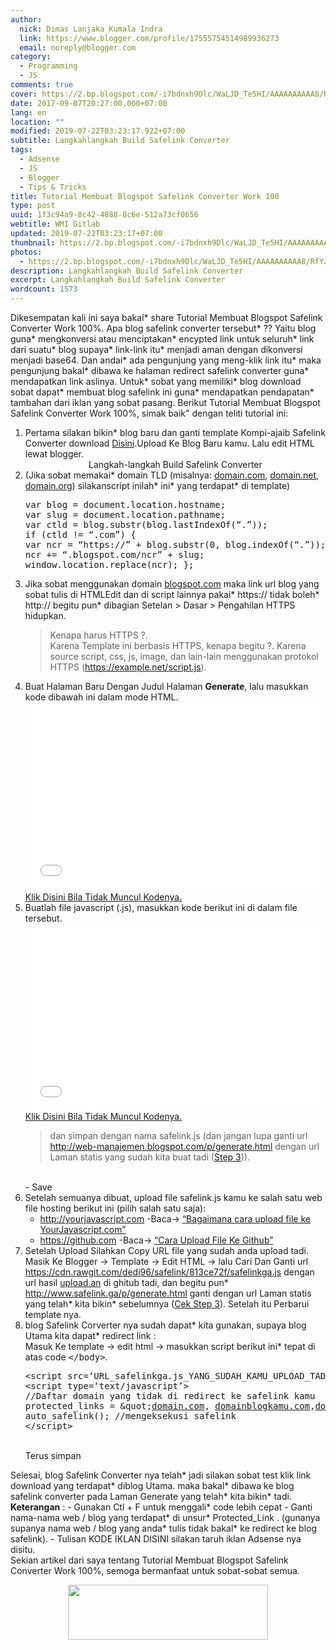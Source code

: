 ```yaml
---
author:
  nick: Dimas Lanjaka Kumala Indra
  link: https://www.blogger.com/profile/17555754514989936273
  email: noreply@blogger.com
category:
  - Programming
  - JS
comments: true
cover: https://2.bp.blogspot.com/-i7bdnxh9Dlc/WaLJD_Te5HI/AAAAAAAAAA8/RfYz9cDKIZMAXfTZR2Xtwqyan2_3h1ueQCLcBGAs/s320/images%2B%252810%2529_1503840522780.jpg
date: 2017-09-07T20:27:00.000+07:00
lang: en
location: ""
modified: 2019-07-22T03:23:17.922+07:00
subtitle: Langkahlangkah Build Safelink Converter
tags:
  - Adsense
  - JS
  - Blogger
  - Tips & Tricks
title: Tutorial Membuat Blogspot Safelink Converter Work 100
type: post
uuid: 1f3c94a9-8c42-4888-8c6e-512a73cf0656
webtitle: WMI Gitlab
updated: 2019-07-22T03:23:17+07:00
thumbnail: https://2.bp.blogspot.com/-i7bdnxh9Dlc/WaLJD_Te5HI/AAAAAAAAAA8/RfYz9cDKIZMAXfTZR2Xtwqyan2_3h1ueQCLcBGAs/s320/images%2B%252810%2529_1503840522780.jpg
photos:
  - https://2.bp.blogspot.com/-i7bdnxh9Dlc/WaLJD_Te5HI/AAAAAAAAAA8/RfYz9cDKIZMAXfTZR2Xtwqyan2_3h1ueQCLcBGAs/s320/images%2B%252810%2529_1503840522780.jpg
description: Langkahlangkah Build Safelink Converter
excerpt: Langkahlangkah Build Safelink Converter
wordcount: 1573
---
```


<p>Dikesempatan kali ini saya bakal* share Tutorial Membuat Blogspot Safelink Converter Work 100%. Apa blog safelink converter tersebut* ?? Yaitu blog guna* mengkonversi atau menciptakan* encypted link untuk seluruh* link dari suatu* blog supaya* link-link itu* menjadi aman dengan dikonversi menjadi base64. Dan andai* ada pengunjung yang meng-klik link itu* maka pengunjung bakal* dibawa ke halaman redirect safelink converter guna* mendapatkan link aslinya. Untuk* sobat yang memiliki* blog download sobat dapat* membuat blog safelink ini guna* mendapatkan pendapatan* tambahan dari iklan yang sobat pasang. Berikut Tutorial Membuat Blogspot Safelink Converter Work 100%, simak baik&quot; dengan teliti tutorial ini:<br><ol><li>Pertama silakan bikin* blog baru dan ganti template Kompi-ajaib Safelink Converter download <a href="//webmanajemen.com/page/safelink.html?url=aHR0cHM6Ly9kcml2ZS5nb29nbGUuY29tL2ZpbGUvZC8wQjBsS1FvYW5UbXFDTUV4V2MzZzBNSHBOZFUwL3ZpZXc/dXNwPWRyaXZlc2Rr" alt="drive" title="drive" rel="nofollow noopener" target="_blank">Disini</a>.Upload Ke Blog Baru kamu. Lalu edit HTML lewat blogger.</li><center><span>Langkah-langkah Build Safelink Converter</span></center><li> (Jika sobat memakai* domain TLD (misalnya: <a href="//webmanajemen.com/page/safelink.html?url=aHR0cDovL2RvbWFpbi5jb20=" target="_blank" rel="nofollow noopener">domain.com</a>, <a href="//webmanajemen.com/page/safelink.html?url=aHR0cDovL2RvbWFpbi5uZXQ=" target="_blank" rel="nofollow noopener">domain.net</a>, <a href="//webmanajemen.com/page/safelink.html?url=aHR0cDovL2RvbWFpbi5vcmc=" target="_blank" rel="nofollow noopener">domain.org</a>) silakanscript inilah* ini* yang terdapat* di template)<br><pre>var blog = document.location.hostname;<br>var slug = document.location.pathname;<br>var ctld = blog.substr(blog.lastIndexOf(“.”));<br>if (ctld != “.com”) {<br>var ncr = “https://” + blog.substr(0, blog.indexOf(“.”));<br>ncr += “.blogspot.com/ncr” + slug;<br>window.location.replace(ncr); };</pre></li><li>Jika sobat menggunakan domain <a href="//webmanajemen.com/page/safelink.html?url=aHR0cDovL2Jsb2dzcG90LmNvbQ==" target="_blank" rel="nofollow noopener">blogspot.com</a> maka link url blog yang sobat tulis di HTMLEdit dan di script lainnya pakai* https:// tidak boleh* http:// begitu pun* dibagian Setelan &gt; Dasar &gt; Pengahilan HTTPS hidupkan.<br><blockquote>Kenapa harus HTTPS ?.<br>Karena Template ini berbasis HTTPS, kenapa begitu ?. Karena source script, css, js, image, dan lain-lain menggunakan protokol HTTPS (<a href="//webmanajemen.com/page/safelink.html?url=aHR0cHM6Ly9leGFtcGxlLm5ldC9zY3JpcHQuanM=" target="_blank" rel="nofollow noopener">https://example.net/script.js</a>). </blockquote></li><li id="step3">Buat Halaman Baru Dengan Judul Halaman <b>Generate</b>, lalu masukkan kode dibawah ini dalam mode HTML.<br><script async="" src="//jsfiddle.net/cLmop5wc/embed/html/"></script><noscript><iframe width="100%" height="300" src="//jsfiddle.net/cLmop5wc/embedded/html/" allowfullscreen="allowfullscreen" frameborder="0" scrolling="auto"></iframe><br><a alt="safelink" title="code safelink" href="//jsfiddle.net/cLmop5wc" rel="nofollow">Klik Disini Bila Tidak Muncul Kodenya.</a></noscript></li><li>Buatlah file javascript (.js), masukkan kode berikut ini di dalam file tersebut. <script async="" src="//jsfiddle.net/96xk73x1/embed/js/"></script><noscript><iframe width="100%" height="300" src="//jsfiddle.net/96xk73x1/embedded/js/" allowfullscreen="allowfullscreen" frameborder="0" scrolling="auto"></iframe><br><a alt="safelink" title="code safelink" href="//jsfiddle.net/cLmop5wc" rel="nofollow">Klik Disini Bila Tidak Muncul Kodenya.</a></noscript><blockquote>dan simpan dengan nama safelink.js (dan jangan lupa ganti url <a href="http://web-manajemen.blogspot.com/p/generate.html">http://web-manajemen.blogspot.com/p/generate.html</a> dengan url Laman statis yang sudah kita buat tadi (<a alt="step 3" href="#step3" title="Step 3" rel="noopener noreferer nofollow">Step 3</a>)).</blockquote><br> - Save </li><li>Setelah semuanya dibuat, upload file safelink.js kamu ke salah satu web file hosting berikut ini (pilih salah satu saja): <ul><li><a alt="http://yourjavascript.com" href="//webmanajemen.com/page/safelink.html?url=aHR0cDovL3lvdXJqYXZhc2NyaXB0LmNvbS8=" rel="nofollow noopener" title="http://yourjavascript.com" target="_blank">http://yourjavascript.com</a> -Baca-&gt; <a alt="Bagaimana cara upload file ke YourJavascript.com" href="//webmanajemen.com/page/safelink.html?url=aHR0cDovL3dlYi1tYW5hamVtZW4uYmxvZ3Nwb3QuY28udWsvcC9zZWFyY2guaHRtbD9xPVVwbG9hZCtGaWxlK1lvdXJKYXZhc2NyaXB0LmNvbQ==" rel="nofollow noopener" title="Bagaimana cara upload file ke YourJavascript.com" target="_blank">“Bagaimana cara upload file ke YourJavascript.com”</a></li><li><a href="//webmanajemen.com/page/safelink.html?url=aHR0cHM6Ly9naXRodWIuY29t" alt="https://github.com" title="https://github.com" rel="nofollow noopener" target="_blank">https://github.com</a> -Baca-&gt; <a href="//webmanajemen.com/page/safelink.html?url=aHR0cHM6Ly93ZWItbWFuYWplbWVuLmJsb2dzcG90LmNvLnVrL3Avc2VhcmNoLmh0bWw/cT1VcGxvYWQrRmlsZStHaXRodWI=" alt="Cara Upload File Ke Github" title="Cara Upload File Ke Github" target="_blank" rel="nofollow noopener">“Cara Upload File Ke Github”</a></li></ul></li><li>Setelah Upload Silahkan Copy URL file yang sudah anda upload tadi. <br> Masik Ke Blogger -&gt; Template -&gt; Edit HTML -&gt; lalu Cari Dan <script>document.write("Ganti url https:\/\/cdn.rawgit.com\/dedi96\/safelink\/813ce72f\/safelinkga.js dengan url hasil upload.an di ghitub tadi, dan begitu pun* http:\/\/www.safelink.ga\/p\/generate.html ganti dengan url Laman statis yang telah* kita bikin* sebelumnya (<a href=\"#step3\" alt=\"step 3\" title=\"step 3\">Cek Step 3</a>). Setelah itu Perbarui template nya."); </script><noscript>Ganti url <a href="https://cdn.rawgit.com/dedi96/safelink/813ce72f/safelinkga.js">https://cdn.rawgit.com/dedi96/safelink/813ce72f/safelinkga.js</a> dengan url hasil <a href="http://upload.an">upload.an</a> di ghitub tadi, dan begitu pun* <a href="http://www.safelink.ga/p/generate.html">http://www.safelink.ga/p/generate.html</a> ganti dengan url Laman statis yang telah* kita bikin* sebelumnya (<a href="#step3" alt="step 3" title="step 3" rel="noopener noreferer nofollow">Cek Step 3</a>). Setelah itu Perbarui template nya.</noscript></li><li>blog Safelink Corverter nya sudah dapat* kita gunakan, supaya blog Utama kita dapat* redirect link :<br>Masuk Ke template -&gt; edit html -&gt; masukkan script berikut ini* tepat di atas code <kbd>&lt;/body&gt;</kbd>. <br><pre>&lt;script src=‘URL_safelinkga.js_YANG_SUDAH_KAMU_UPLOAD_TADI’ type=‘text/javascript’/&gt;<br>&lt;script type=‘text/javascript’&gt;<br>//Daftar domain yang tidak di redirect ke safelink kamu<br>protected_links = &amp;quot;<a href="http://domain.com">domain.com</a>, <a href="http://domainblogkamu.com">domainblogkamu.com</a>,<a href="http://domainkamu.blogspot.com">domainkamu.blogspot.com</a>,<a href="http://blogger.com">blogger.com</a>,<a href="http://linkedin.com">linkedin.com</a>,<a href="http://facebook.com">facebook.com</a>,<a href="http://twitter.com">twitter.com</a>,<a href="http://google.com">google.com</a>,<a href="http://feedburner.com">feedburner.com</a>&amp;quot;;<br>auto_safelink(); //mengeksekusi safelink<br>&lt;/script&gt;</pre><br>Terus simpan</li></ol>Selesai, blog Safelink Converter nya telah* jadi silakan sobat test klik link download yang terdapat* diblog Utama. maka bakal* dibawa ke blog safelink converter pada Laman Generate yang telah* kita bikin* tadi. <br><b>Keterangan</b> : - Gunakan Ctl + F untuk menggali* code lebih cepat - Ganti nama-nama web / blog yang terdapat* di unsur* Protected_Link . (gunanya supanya nama web / blog yang anda* tulis tidak bakal* ke redirect ke blog safelink). - Tulisan KODE IKLAN DISINI silakan taruh iklan Adsense nya disitu.<br>Sekian artikel dari saya tentang Tutorial Membuat Blogspot Safelink Converter Work 100%, semoga bermanfaat untuk sobat-sobat semua.</p><div class="separator" style="clear: both; text-align: center;"><a href="//webmanajemen.com/page/safelink.html?url=aHR0cHM6Ly8yLmJwLmJsb2dzcG90LmNvbS8taTdiZG54aDlEbGMvV2FMSkRfVGU1SEkvQUFBQUFBQUFBQTgvUmZZejljREtJWk1BWGZUWlIyWHR3cXlhbjJfM2gxdWVRQ0xjQkdBcy9zMTYwMC9pbWFnZXMlMkIlMjUyODEwJTI1MjlfMTUwMzg0MDUyMjc4MC5qcGc=" imageanchor="1" style="margin-left: 1em; margin-right: 1em;" rel="nofollow noopener" target="_blank"><img border="0" src="https://2.bp.blogspot.com/-i7bdnxh9Dlc/WaLJD_Te5HI/AAAAAAAAAA8/RfYz9cDKIZMAXfTZR2Xtwqyan2_3h1ueQCLcBGAs/s320/images%2B%252810%2529_1503840522780.jpg" width="320" height="88" data-original-width="728" data-original-height="200"></a></div>
